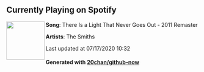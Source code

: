 ## Currently Playing on Spotify

[<img align="left" width="100" src="https://i.scdn.co/image/ab67616d00001e02ada101c2e9e97feb8fae37a9">](https://open.spotify.com/album/5Y0p2XCgRRIjna91aQE8q7)

**Song**: There Is a Light That Never Goes Out - 2011 Remaster

**Artists**: The Smiths

Last updated at 07/17/2020 10:32

#### Generated with [20chan/github-now](https://github.com/20chan/github-now)